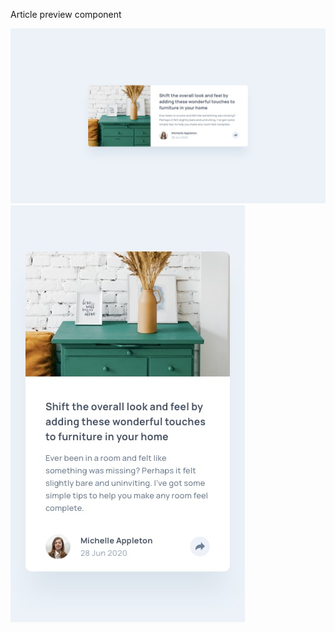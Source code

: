 Article preview component

![Design preview for the Article preview component coding challenge](./design/desktop-design.jpg)
![Design preview for the Article preview component coding challenge](./design/mobile-design.jpg)
